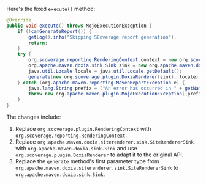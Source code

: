 Here's the fixed `execute()` method:

```java
@Override
public void execute() throws MojoExecutionException {
    if (!canGenerateReport()) {
        getLog().info("Skipping SCoverage report generation");
        return;
    }
    try {
        org.scoverage.reporting.RenderingContext context = new org.scoverage.reporting.RenderingContext(outputDirectory, getOutputName() + ".html");
        org.apache.maven.doxia.sink.Sink sink = new org.apache.maven.doxia.sink.impl.SinkCrawlerSink();
        java.util.Locale locale = java.util.Locale.getDefault();
        generate(new org.scoverage.plugin.DoxiaRenderer(sink), locale);
    } catch (org.apache.maven.reporting.MavenReportException e) {
        java.lang.String prefix = ("An error has occurred in " + getName(java.util.Locale.ENGLISH)) + " report generation";
        throw new org.apache.maven.plugin.MojoExecutionException((prefix + ": ") + e.getMessage(), e);
    }
}
```

The changes include:

1. Replace `org.scoverage.plugin.RenderingContext` with `org.scoverage.reporting.RenderingContext`.
2. Replace `org.apache.maven.doxia.siterenderer.sink.SiteRendererSink` with `org.apache.maven.doxia.sink.Sink` and use `org.scoverage.plugin.DoxiaRenderer` to adapt it to the original API.
3. Replace the `generate` method's first parameter type from `org.apache.maven.doxia.siterenderer.sink.SiteRendererSink` to `org.apache.maven.doxia.sink.Sink`.